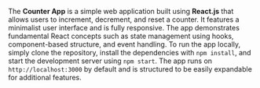 The **Counter App** is a simple web application built using **React.js** that allows users to increment, decrement, and reset a counter. It features a minimalist user interface and is fully responsive. The app demonstrates fundamental React concepts such as state management using hooks, component-based structure, and event handling. To run the app locally, simply clone the repository, install the dependencies with `npm install`, and start the development server using `npm start`. The app runs on `http://localhost:3000` by default and is structured to be easily expandable for additional features.
